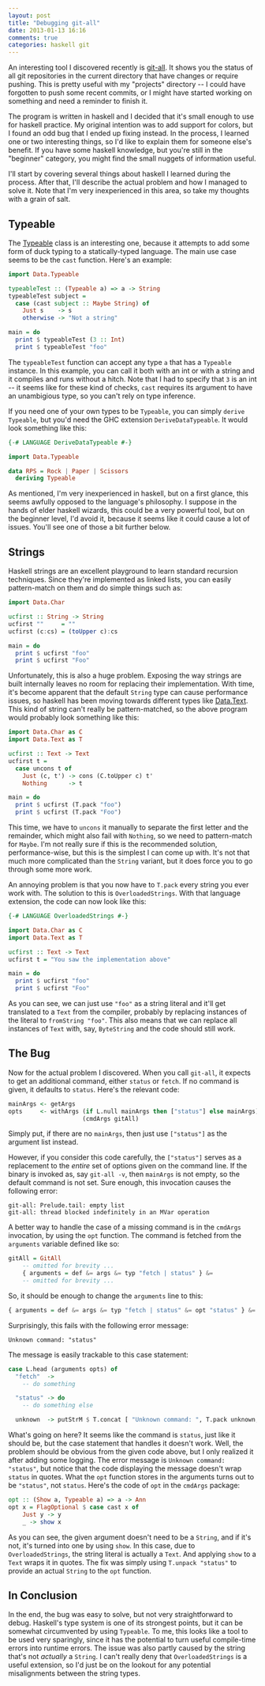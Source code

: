 ```yaml
---
layout: post
title: "Debugging git-all"
date: 2013-01-13 16:16
comments: true
categories: haskell git
---
```


An interesting tool I discovered recently is
[git-all](http://hackage.haskell.org/package/git-all). It shows you the status
of all git repositories in the current directory that have changes or require
pushing. This is pretty useful with my "projects" directory -- I could have
forgotten to push some recent commits, or I might have started working on
something and need a reminder to finish it.

The program is written in haskell and I decided that it's small enough to use
for haskell practice. My original intention was to add support for colors, but
I found an odd bug that I ended up fixing instead. In the process, I learned
one or two interesting things, so I'd like to explain them for someone else's
benefit. If you have some haskell knowledge, but you're still in the "beginner"
category, you might find the small nuggets of information useful.

I'll start by covering several things about haskell I learned during the
process. After that, I'll describe the actual problem and how I managed to
solve it. Note that I'm very inexperienced in this area, so take my thoughts
with a grain of salt.

<!-- more -->

## Typeable

The
[Typeable](http://www.haskell.org/ghc/docs/6.12.1/html/libraries/base/Data-Typeable.html)
class is an interesting one, because it attempts to add some form of duck
typing to a statically-typed language. The main use case seems to be the `cast`
function. Here's an example:

``` haskell
import Data.Typeable

typeableTest :: (Typeable a) => a -> String
typeableTest subject =
  case (cast subject :: Maybe String) of
    Just s    -> s
    otherwise -> "Not a string"

main = do
  print $ typeableTest (3 :: Int)
  print $ typeableTest "foo"
```

The `typeableTest` function can accept any type `a` that has a `Typeable`
instance. In this example, you can call it both with an int or with a string
and it compiles and runs without a hitch. Note that I had to specify that `3`
is an int -- it seems like for these kind of checks, `cast` requires its
argument to have an unambigious type, so you can't rely on type inference.

If you need one of your own types to be `Typeable`, you can simply `derive Typeable`,
but you'd need the GHC extension `DeriveDataTypeable`. It would look something
like this:

``` haskell
{-# LANGUAGE DeriveDataTypeable #-}

import Data.Typeable

data RPS = Rock | Paper | Scissors
  deriving Typeable
```

As mentioned, I'm very inexperienced in haskell, but on a first glance, this
seems awfully opposed to the language's philosophy. I suppose in the hands of
elder haskell wizards, this could be a very powerful tool, but on the beginner
level, I'd avoid it, because it seems like it could cause a lot of issues.
You'll see one of those a bit further below.

## Strings

Haskell strings are an excellent playground to learn standard recursion
techniques. Since they're implemented as linked lists, you can easily
pattern-match on them and do simple things such as:

``` haskell
import Data.Char

ucfirst :: String -> String
ucfirst ""     = ""
ucfirst (c:cs) = (toUpper c):cs

main = do
  print $ ucfirst "foo"
  print $ ucfirst "Foo"
```

Unfortunately, this is also a huge problem. Exposing the way strings are built
internally leaves no room for replacing their implementation. With time, it's
become apparent that the default `String` type can cause performance issues, so
haskell has been moving towards different types like
[Data.Text](http://hackage.haskell.org/packages/archive/text/0.11.2.0/doc/html/Data-Text.html).
This kind of string can't really be pattern-matched, so the above program would
probably look something like this:

``` haskell
import Data.Char as C
import Data.Text as T

ucfirst :: Text -> Text
ucfirst t =
  case uncons t of
    Just (c, t') -> cons (C.toUpper c) t'
    Nothing      -> t

main = do
  print $ ucfirst (T.pack "foo")
  print $ ucfirst (T.pack "Foo")
```

This time, we have to `uncons` it manually to separate the first letter and the
remainder, which might also fail with `Nothing`, so we need to pattern-match
for `Maybe`. I'm not really sure if this is the recommended solution,
performance-wise, but this is the simplest I can come up with. It's not that
much more complicated than the `String` variant, but it does force you to go
through some more work.

An annoying problem is that you now have to `T.pack` every string you ever work
with. The solution to this is `OverloadedStrings`. With that language
extension, the code can now look like this:

``` haskell
{-# LANGUAGE OverloadedStrings #-}

import Data.Char as C
import Data.Text as T

ucfirst :: Text -> Text
ucfirst t = "You saw the implementation above"

main = do
  print $ ucfirst "foo"
  print $ ucfirst "Foo"
```

As you can see, we can just use `"foo"` as a string literal and it'll get
translated to a `Text` from the compiler, probably by replacing instances of
the literal to `fromString "foo"`. This also means that we can replace all
instances of `Text` with, say, `ByteString` and the code should still work.

## The Bug

Now for the actual problem I discovered. When you call `git-all`, it expects to
get an additional command, either `status` or `fetch`. If no command is given,
it defaults to `status`. Here's the relevant code:

``` haskell
mainArgs <- getArgs
opts     <- withArgs (if L.null mainArgs then ["status"] else mainArgs)
                     (cmdArgs gitAll)
```

Simply put, if there are no `mainArgs`, then just use `["status"]` as the
argument list instead.

However, if you consider this code carefully, the `["status"]` serves as a
replacement to the *entire* set of options given on the command line. If the
binary is invoked as, say `git-all -v`, then `mainArgs` is not empty, so the
default command is not set. Sure enough, this invocation causes the following
error:

    git-all: Prelude.tail: empty list
    git-all: thread blocked indefinitely in an MVar operation

A better way to handle the case of a missing command is in the `cmdArgs`
invocation, by using the `opt` function. The command is fetched from the
`arguments` variable defined like so:

``` haskell
gitAll = GitAll
    -- omitted for brevity ...
    { arguments = def &= args &= typ "fetch | status" } &=
    -- omitted for brevity ...
```

So, it should be enough to change the `arguments` line to this:

``` haskell
{ arguments = def &= args &= typ "fetch | status" &= opt "status" } &=
```

Surprisingly, this fails with the following error message:

    Unknown command: "status"

The message is easily trackable to this case statement:

``` haskell
case L.head (arguments opts) of
  "fetch"  ->
    -- do something

  "status" -> do
    -- do something else

  unknown  -> putStrM $ T.concat [ "Unknown command: ", T.pack unknown, "\n" ]
```

What's going on here? It seems like the command is `status`, just like it
should be, but the case statement that handles it doesn't work. Well, the
problem should be obvious from the given code above, but I only realized it
after adding some logging. The error message is `Unknown command: "status"`, but
notice that the code displaying the message doesn't wrap `status` in quotes.
What the `opt` function stores in the arguments turns out to be `"status"`, not
`status`. Here's the code of `opt` in the `cmdArgs` package:

``` haskell
opt :: (Show a, Typeable a) => a -> Ann
opt x = FlagOptional $ case cast x of
    Just y -> y
    _ -> show x
```

As you can see, the given argument doesn't need to be a `String`, and if it's
not, it's turned into one by using `show`. In this case, due to
`OverloadedStrings`, the string literal is actually a `Text`. And applying
`show` to a `Text` wraps it in quotes. The fix was simply using `T.unpack
"status"` to provide an actual `String` to the `opt` function.

## In Conclusion

In the end, the bug was easy to solve, but not very straightforward to debug.
Haskell's type system is one of its strongest points, but it can be somewhat
circumvented by using `Typeable`. To me, this looks like a tool to be used very
sparingly, since it has the potential to turn useful compile-time errors into
runtime errors. The issue was also partly caused by the string that's not
*actually* a `String`. I can't really deny that `OverloadedStrings` is a useful
extension, so I'd just be on the lookout for any potential misalignments
between the string types.
